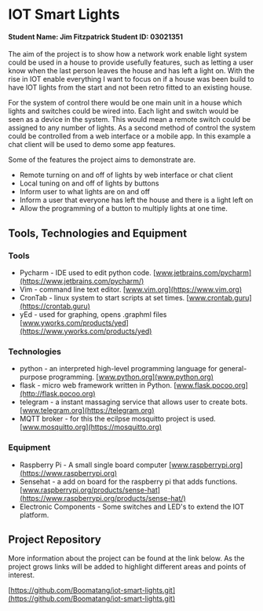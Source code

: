 # IOT Smart Lights
#### Student Name: Jim Fitzpatrick   Student ID: 03021351

The aim of the project is to show how a network work enable light system could be used in a house to provide usefully features, such as letting a user know when the last person leaves the house and has left a light on. With the rise in IOT enable everything I want to focus on if a house was been build to have IOT lights from the start and not been retro fitted to an existing house.

For the system of control there would be one main unit in a house which lights and switches could be wired into. Each light and switch would be seen as a device in the system. This would mean a remote switch could be assigned to any number of lights. As a second method of control the system could be controlled from a web interface or a mobile app. In this example a chat client will be used to demo some app features.

Some of the features the project aims to demonstrate are.
* Remote turning on and off of lights by web interface or chat client
* Local tuning on and off of lights by buttons
* Inform user to what lights are on and off
* Inform a user that everyone has left the house and there is a light left on
* Allow the programming of a button to multiply lights at one time.
## Tools, Technologies and Equipment

### Tools
* Pycharm - IDE used to edit python code. [www.jetbrains.com/pycharm](https://www.jetbrains.com/pycharm/)
* Vim - command line text editor. [www.vim.org](https://www.vim.org)
* CronTab - linux system to start scripts at set times. [www.crontab.guru](https://crontab.guru)
* yEd - used for graphing,  opens .graphml files [www.yworks.com/products/yed](https://www.yworks.com/products/yed)

### Technologies
* python - an interpreted high-level programming language for general-purpose programming. [www.python.org](www.python.org)
* flask - micro web framework written in Python. [www.flask.pocoo.org](http://flask.pocoo.org)
* telegram - a instant massaging service that allows user to create bots. [www.telegram.org](https://telegram.org)
* MQTT broker - for this the ecilpse mosquitto project is used. [www.mosquitto.org](https://mosquitto.org)

### Equipment
* Raspberry Pi - A small single board computer [www.raspberrypi.org](https://www.raspberrypi.org)
* Sensehat - a add on board for the raspberry pi that adds functions. [www.raspberrypi.org/products/sense-hat](https://www.raspberrypi.org/products/sense-hat/)
* Electronic Components - Some switches and LED's to extend the IOT platform.

## Project Repository
More information about the project can be found at the link below. As the project grows links will be added to highlight different areas and points of interest.

[https://github.com/Boomatang/iot-smart-lights.git](https://github.com/Boomatang/iot-smart-lights.git)

